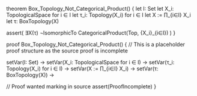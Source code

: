 theorem Box_Topology_Not_Categorical_Product() {
  let I: Set
  let X_i: TopologicalSpace for i ∈ I
  let τ_i: Topology(X_i) for i ∈ I
  let X := ∏_{i∈I} X_i
  let τ: BoxTopology(X)
  
  assert(
    ∃X(τ) ¬IsomorphicTo CategoricalProduct(Top, {X_i}_{i∈I})
  )
}

proof Box_Topology_Not_Categorical_Product() {
  // This is a placeholder proof structure as the source proof is incomplete
  
  setVar(I: Set) →
  setVar(X_i: TopologicalSpace for i ∈ I) →
  setVar(τ_i: Topology(X_i) for i ∈ I) →
  setVar(X := ∏_{i∈I} X_i) →
  setVar(τ: BoxTopology(X)) →
  
  // Proof wanted marking in source
  assert(ProofIncomplete)
}